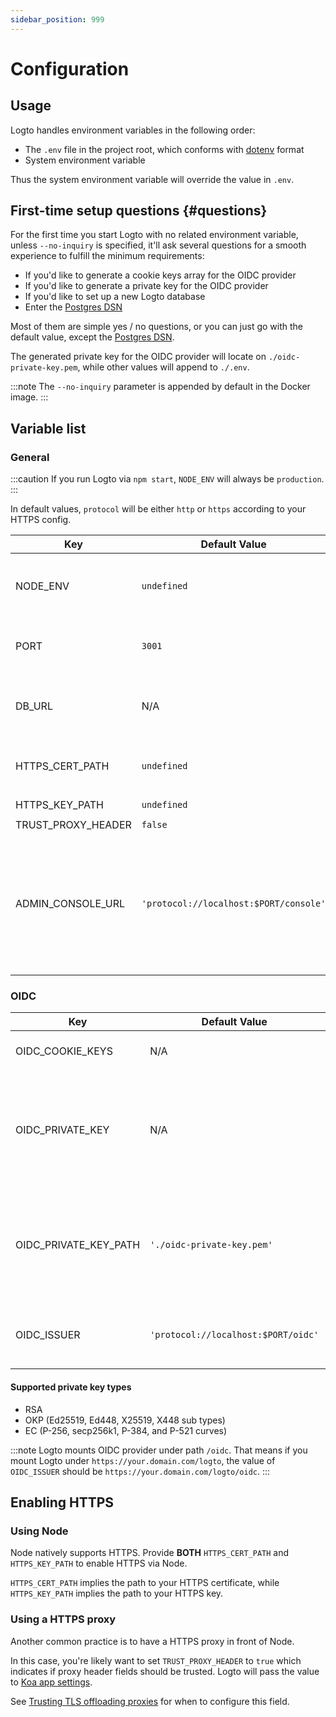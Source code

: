 ```yaml
---
sidebar_position: 999
---
```


# Configuration

## Usage

Logto handles environment variables in the following order:

- The `.env` file in the project root, which conforms with [dotenv](https://github.com/motdotla/dotenv#readme) format
- System environment variable

Thus the system environment variable will override the value in `.env`.

## First-time setup questions {#questions}

For the first time you start Logto with no related environment variable, unless `--no-inquiry` is specified, it'll ask several questions for a smooth experience to fulfill the minimum requirements:

- If you'd like to generate a cookie keys array for the OIDC provider
- If you'd like to generate a private key for the OIDC provider
- If you'd like to set up a new Logto database
- Enter the [Postgres DSN](https://www.postgresql.org/docs/14/libpq-connect.html#id-1.7.3.8.3.6)

Most of them are simple yes / no questions, or you can just go with the default value, except the [Postgres DSN](https://www.postgresql.org/docs/14/libpq-connect.html#id-1.7.3.8.3.6).

The generated private key for the OIDC provider will locate on `./oidc-private-key.pem`, while other values will append to `./.env`.

:::note
The `--no-inquiry` parameter is appended by default in the Docker image.
:::

## Variable list

### General

:::caution
If you run Logto via `npm start`, `NODE_ENV` will always be `production`.
:::

In default values, `protocol` will be either `http` or `https` according to your HTTPS config.

| Key                | Default Value                          | Type                                                     | Description                                                                                                  |
| ------------------ | -------------------------------------- | -------------------------------------------------------- | ------------------------------------------------------------------------------------------------------------ |
| NODE_ENV           | `undefined`                            | <code>'production' &#124; 'test' &#124; undefined</code> | What kind of environment that Logto runs in.                                                                 |
| PORT               | `3001`                                 | `number`                                                 | The local port that Logto listens.                                                                           |
| DB_URL             | N/A                                    | `string`                                                 | The [Postgres DSN](https://www.postgresql.org/docs/14/libpq-connect.html#id-1.7.3.8.3.6) for Logto database. |
| HTTPS_CERT_PATH    | `undefined`                            | <code>string &#124; undefined</code>                     | See [Enabling HTTPS](#enabling-https) for details.                                                           |
| HTTPS_KEY_PATH     | `undefined`                            | <code>string &#124; undefined</code>                     | Ditto.                                                                                                       |
| TRUST_PROXY_HEADER | `false`                                | `boolean`                                                | Ditto.                                                                                                       |
| ADMIN_CONSOLE_URL  | `'protocol://localhost:$PORT/console'` | `string`                                                 | The URL of Admin Console. This will affect Redirect URIs in Admin Console client metadata.                   |

### OIDC

| Key                   | Default Value                       | Type                                 | Description                                                                                                                                                                                                                                                    |
| --------------------- | ----------------------------------- | ------------------------------------ | -------------------------------------------------------------------------------------------------------------------------------------------------------------------------------------------------------------------------------------------------------------- |
| OIDC_COOKIE_KEYS      | N/A                                 | <code>string[]</code>                | The string array of the [signing cookie keys](https://github.com/panva/node-oidc-provider/blob/main/docs/README.md#cookieskeys).                                                                                                                               |
| OIDC_PRIVATE_KEY      | N/A                                 | <code>string &#124; undefined</code> | The content of private key for [OIDC JWT signing](https://openid.net/specs/openid-connect-core-1_0.html#Signing). <br/> If you'd like to set this in `.env`, you can leverage [multiline values](https://github.com/motdotla/dotenv#multiline-values) support. |
| OIDC_PRIVATE_KEY_PATH | `'./oidc-private-key.pem'`          | <code>string &#124; undefined</code> | The path to the private key file for [OIDC JWT signing](https://openid.net/specs/openid-connect-core-1_0.html#Signing). <br/> Note Logto will *ignore* this value if `OIDC_PRIVATE_KEY` is not empty.                                                          |
| OIDC_ISSUER           | `'protocol://localhost:$PORT/oidc'` | `string`                             | The [issuer identifier](https://openid.net/specs/openid-connect-core-1_0.html#IssuerIdentifier) for OIDC. Usually it's the URL to your OIDC provider.                                                                                                          |

#### Supported private key types

- RSA
- OKP (Ed25519, Ed448, X25519, X448 sub types)
- EC (P-256, secp256k1, P-384, and P-521 curves)

:::note
Logto mounts OIDC provider under path `/oidc`. That means if you mount Logto under `https://your.domain.com/logto`, the value of `OIDC_ISSUER` should be `https://your.domain.com/logto/oidc`.
:::

## Enabling HTTPS

### Using Node

Node natively supports HTTPS. Provide **BOTH** `HTTPS_CERT_PATH` and `HTTPS_KEY_PATH` to enable HTTPS via Node.

`HTTPS_CERT_PATH` implies the path to your HTTPS certificate, while `HTTPS_KEY_PATH` implies the path to your HTTPS key.

### Using a HTTPS proxy

Another common practice is to have a HTTPS proxy in front of Node. 

In this case, you're likely want to set `TRUST_PROXY_HEADER` to `true` which indicates if proxy header fields should be trusted. Logto will pass the value to [Koa app settings](https://github.com/koajs/koa/blob/master/docs/api/index.md#settings).

See [Trusting TLS offloading proxies](https://github.com/panva/node-oidc-provider/blob/main/docs/README.md#trusting-tls-offloading-proxies) for when to configure this field.
